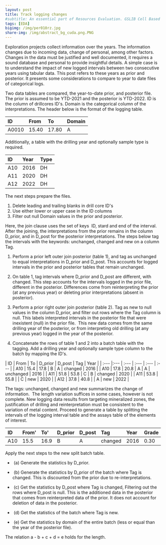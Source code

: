 ```yaml
---
layout: post
title: Track logging changes
#subtitle: An essential part of Resources Evaluation. GSLIB Cell Based Method.
tags: [EDA]
bigimg: /img/per010rz.jpg
share-img: /img/abstract_bg_cuda.png.PNG
---
```


Exploration projects collect information over the years. The information changes due to incoming data, change of personal, among other factors. Changes in the data must be justified and well documented, it requires a sound database and personal to provide insightful details. A simple case is to understand the impact of new logged intervals between two consecutive years using tabular data. This post refers to these years as prior and posterior. It presents some considerations to compare to year to date files of categorical logs.

Two data tables are compared, the year-to-date prior, and posterior file. The prior is assumed to be YTD-2021 and the posterior is YTD-2022. ID is the column of drillcores ID's. Domain is the categorical column of the interpretations. The header below is the format of the logging table. 

| ID | From | To | Domain |
| :--- | :---- | :--- | :--- |
| A0010 | 15.40 | 17.80 | A |

Additionally, a table with the  drilling year and optionally sample type is required.

| ID | Year | Type |
| :--- |:--- | :--- |
| A10 | 2016 | DH |
| A11 | 2020 | DH |
| A12 | 2022 | DH |

The next steps prepare the files.

1. Delete leading and trailing blanks in drill core ID's
2. Use either lower or upper case in the ID columns
3. Filter out null Domain values in the prior and posterior.

Here, the join clause uses the set of keys  ID, stard and end of the interval. After the joining, the interpretations from the prior remains in the column D_prior, and in D_post for the posterior interpretations. The steps below tag the intervals with the keywords: unchanged, changed and new on a column Tag.

1. Perform a prior left outer join posterior (table 1), and tag as unchanged to equal interpretations in D_prior and D_post. This accounts for logged intervals in the prior and posterior tables that remain unchanged.

2. On table 1, tag intervals where D_prior and D_post are different, with changed. This step accounts for the intervals logged in the prior file, different in the posterior. Differences come from reinterpreting the prior (at any previous year) or deleting prior interpretations (absent in posterior).

3. Perform a prior right outer join posterior (table 2). Tag as new to null values in the column D_prior, and filter out rows where the Tag column is null. This labels interpreted intervals in the posterior file that were inexistent (null) in the prior file.  This new data comes from the same drilling year of the posterior, or from interpreting old drilling (at any previous year) logged in the year of the posterior.

4. Concatenate the rows of table 1 and 2 into a batch table with the tagging. Add a drilling year and optionally sample type column to the batch by mapping the ID's.

| ID | From | To | D_prior | D_post | Tag | Year |
| :--- |:--- | :--- | :--- | :--- | :--- |
| A10 | 15.4 | 17.8 | B | A | changed | 2016 |
| A10 | 17.8 | 20.8 | A | A | unchanged | 2016 |
| A11 | 51.8 | 53.8 | C | B | changed | 2020 |
| A11 | 53.8 | 55.8 |  | C | new | 2020 |
| A12 | 37.8 | 40.8 |   | A | new | 2022 |

The tags: unchanged, changed and new summarizes the change of information.  The length variation suffices in some cases, however is not complete. New logging data results from targeting mineralized zones, the justification of drilling and reinterpretation must be consistent to the variation of metal content. Proceed to generate a table by splitting the intervals of the logging interval table and the assays table of the elements of interest. 

| ID | From' | To' | D_prior | D_post | Tag | Year | Grade |
| :--- |:--- | :--- | :--- | :--- | :--- | :--- | :--- |
| A10 | 15.5 | 16.9 | B | A | changed | 2016 | 0.30 |

Apply the next steps to the new split batch table.

-  (a) Generate the statistics by D_prior.

-  (b) Generate the statistics by D_prior of the batch where Tag is changed. This is discounted from the prior due to re-interpretations.

-  (c) Get the statistics by D_post where Tag is changed, Filtering out the rows where D_post is null. This is the additioned data in the posterior that comes from reinterpreted data of the prior. It does not account for deletion of data in the posterior.

-  (d) Get the statistics of the batch where Tag is new.

-  (e) Get the statistics by domain of the entire batch (less or equal than the year of the posterior file).

The relation a - b + c + d = e holds for the length.